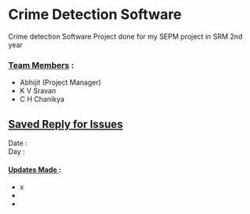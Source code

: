 # Crime Detection Software
Crime detection Software Project done for my SEPM project in SRM 2nd year
### <ins>Team Members</ins> :
- Abhijit (Project Manager)
- K V Sravan
- C H Chanikya

## <ins> Saved Reply for Issues </ins> 
Date : 
<br>
Day : 
#### <ins> Updates Made </ins> :
- x 
-
-
